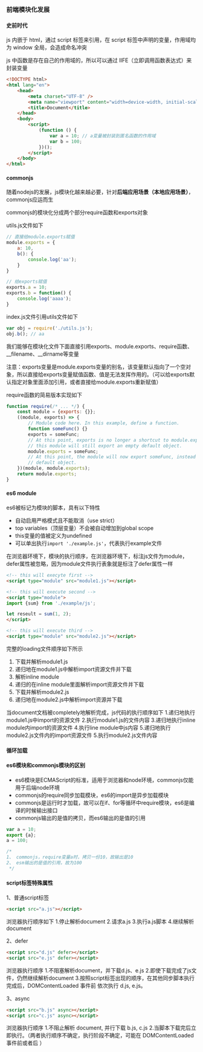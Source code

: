 ### 前端模块化发展

#### 史前时代

js 内嵌于 html，通过 script 标签来引用，在 script 标签中声明的变量，作用域均为 window 全局，会造成命名冲突

js 中函数是存在自己的作用域的，所以可以通过 IIFE（立即调用函数表达式）来封装变量

```html
<!DOCTYPE html>
<html lang="en">
    <head>
        <meta charset="UTF-8" />
        <meta name="viewport" content="width=device-width, initial-scale=1.0" />
        <title>Document</title>
    </head>
    <body>
        <script>
            (function () {
                var a = 10; // a变量被封装到匿名函数的作用域
                var b = 100;
            })();
        </script>
    </body>
</html>
```

#### commonjs

随着nodejs的发展，js模块化越来越必要，针对**后端应用场景（本地应用场景）**，commonjs应运而生

commonjs的模块化分成两个部分require函数和exports对象

utils.js文件如下
```js
// 直接给module.exports赋值
module.exports = {
    a: 10,
    b(): {
        console.log('aa');
    }
}

// 给exports赋值
exports.a = 10;
exports.b = function() {
    console.log('aaaa');
}
```
index.js文件引用utils文件如下
```js
var obj = require('./utils.js');
obj.b(); // aa
```
我们能够在模块化文件下面直接引用exports、module.exports、require函数、__filename、__dirname等变量

注意：exports变量是module.exports变量的别名，该变量默认指向了一个空对象，所以直接给exports变量赋值函数、值是无法发挥作用的。（可以给exports默认指定对象里面添加引用，或者直接给module.exports重新赋值）


require函数的简易版本实现如下
```js
function require(/* ... */) {
    const module = {exports: {}};
    ((module, exports) => {
        // Module code here. In this example, define a function.
        function someFunc() {}
        exports = someFunc;
        // At this point, exports is no longer a shortcut to module.exports, and
        // this module will still export an empty default object.
        module.exports = someFunc;
        // At this point, the module will now export someFunc, instead of the
        // default object.
    })(module, module.exports);
    return module.exports;
}
```

#### es6 module
es6被标记为模块的脚本，具有以下特性
- 自动启用严格模式且不能取消（use strict）
- top variables（顶层变量）不会被自动增加到global scope
- this变量的值被定义为undefined
- 可以单出执行`import './example.js'`，代表执行example文件


在浏览器环境下，模块的执行顺序，在浏览器环境下，标注js文件为module，defer属性被忽略，因为module文件执行表象就是标注了defer属性一样
```html
<!-- this will execyte first -->
<script type="module" src="module1.js"></script>

<!-- this will execute second -->
<script type="module">
import {sum} from './example/js';

let reseult = sum(1, 2);
</script>

<!-- this will execute third -->
<script type="module" src="module2.js"></script>
```
完整的loading文件顺序如下所示
1. 下载并解析module1.js
2. 递归地在module1.js中解析import资源文件并下载
3. 解析inline module
4. 递归的在inline module里面解析import资源文件并下载
5. 下载并解析module2.js
6. 递归地在module2.js中解析import资源并下载

当document文档被completely地解析完成，js代码的执行顺序如下
1.递归地执行module1.js中import的资源文件
2.执行module1.js的文件内容
3.递归地执行inline module内import的资源文件
4.执行line module中js内容
5.递归地执行module2.js文件内的import资源文件
5.执行module2.js文件内容


#### 循环加载

#### es6模块和commonjs模块的区别
- es6模块是ECMAScript的标准，适用于浏览器和node环境，commonjs仅能用于后端node环境
- commonjs的require同步加载模块，es6的import是异步加载模块
- commonjs是运行时才加载，故可以在if、for等循环中require模块，es6是编译的时候输出接口
- commonjs输出的是值的拷贝，而es6输出的是值的引用

```js
var a = 10;
export {a};
a = 100;

/*
1、 commonjs，require变量a时，拷贝一份10，故输出是10
2、 esm输出的是值的引用，故为100
 */

```


#### script标签特殊属性
1、普通script标签
```html
<script src="a.js"></script>
```
浏览器执行顺序如下
1.停止解析document
2.请求a.js
3.执行a.js脚本
4.继续解析document


2、defer
```html
<script src="d.js" defer></script>
<script src="e.js" defer></script>
```
浏览器执行顺序
1.不阻塞解析document，并下载d.js、e.js
2.即使下载完成了js文件，仍然继续解析document
3.按照script标签出现的顺序，在其他同步脚本执行完成后，DOMContentLoaded 事件前 依次执行 d.js, e.js。

3、async
```html
<script src="b.js" async></script>
<script src="c.js" async></script>
```
浏览器执行顺序
1.不阻止解析 document, 并行下载 b.js, c.js
2.当脚本下载完后立即执行。（两者执行顺序不确定，执行阶段不确定，可能在 DOMContentLoaded 事件前或者后 ）

